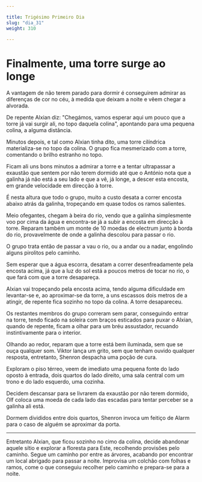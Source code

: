 ```yaml
---

title: Trigésimo Primeiro Dia
slug: "dia_31"
weight: 310

---
```


# Finalmente, uma torre surge ao longe

A vantagem de não terem parado para dormir é conseguirem admirar as diferenças de cor no céu, à medida que deixam a noite e vêem chegar a alvorada.

De repente Alxian diz: "Chegámos, vamos esperar aqui um pouco que a torre já vai surgir ali, no topo daquela colina", apontando para uma pequena colina, a alguma distância.

Minutos depois, e tal como Alxian tinha dito, uma torre cilíndrica materializa-se no topo da colina. O grupo fica mesmerizado com a torre, comentando o brilho estranho no topo.

Ficam ali uns bons minutos a admirar a torre e a tentar ultrapassar a exaustão que sentem por não terem dormido até que o António nota que a galinha já não está a seu lado e que a vê, já longe, a descer esta encosta, em grande velocidade em direcção à torre.

É nesta altura que todo o grupo, muito a custo desata a correr encosta abaixo atrás da galinha, tropeçando em quase todos os ramos salientes.

Meio ofegantes, chegam à beira do rio, vendo que a galinha simplesmente voo por cima da água e encontra-se já a subir a encosta em direcção à torre.
Reparam também um monte de 10 moedas de electrum junto à borda do rio, provavelmente de onde a galinha descolou para passar o rio.

O grupo trata então de passar a vau o rio, ou a andar ou a nadar, engolindo alguns pirolitos pelo caminho.

Sem esperar que a água escorra, desatam a correr desenfreadamente pela encosta acima, já que a luz do sol está a poucos metros de tocar no rio, o que fará com que a torre desapareça.

Alxian vai tropeçando pela encosta acima, tendo alguma dificuldade em levantar-se e, ao aproximar-se da torre, a uns escassos dois metros de a atingir, de repente fica sozinho no topo da colina. A torre desapareceu.

Os restantes membros do grupo correram sem parar, conseguindo entrar na torre, tendo ficado na soleira com braços esticados para puxar o Alxian, quando de repente, ficam a olhar para um bréu assustador, recuando instintivamente para o interior.

Olhando ao redor, reparam que a torre está bem iluminada, sem que se ouça qualquer som. Viktor lança um grito, sem que tenham ouvido qualquer resposta, entretanto, Shenron despacha uma poção de cura.

Exploram o piso térreo, veem de imediato uma pequena fonte do lado oposto à entrada, dois quartos do lado direito, uma sala central com um trono e do lado esquerdo, uma cozinha.

Decidem descansar para se livrarem da exaustão por não terem dormido, Olf coloca uma moeda de cada lado das escadas para tentar perceber se a galinha ali está.

Dormem divididos entre dois quartos, Shenron invoca um feitiço de Alarm para o caso de alguém se aproximar da porta.

---

Entretanto Alxian, que ficou sozinho no cimo da colina, decide abandonar aquele sítio e explorar a floresta para Este, recolhendo provisões pelo caminho.
Segue um caminho por entre as árvores, acabando por encontrar um local abrigado para passar a noite. 
Improvisa um colchão com folhas e ramos, come o que conseguiu recolher pelo caminho e prepara-se para a noite.
